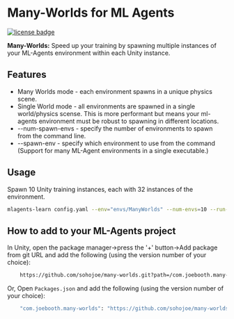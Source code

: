 # Many-Worlds for ML Agents

[![license badge](https://img.shields.io/badge/license-Apache--2.0-green.svg)](LICENSE)

**Many-Worlds:** Speed up your training by spawning multiple instances of your ML-Agents environment within each Unity instance.

## Features

- Many Worlds mode - each environment spawns in a unique physics scene.
- Single World mode - all environments are spawned in a single world/physics scense. This is more performant but means your ml-agents environment must be robust to spawning in different locations.
- --num-spawn-envs - specify the number of environments to spawn from the command line.
- --spawn-env - specify which environment to use from the command (Support for many ML-Agent environments in a single executable.)

## Usage

Spawn 10 Unity training instances, each with 32 instances of the environment.

``` bash
mlagents-learn config.yaml --env="envs/ManyWorlds" --num-envs=10 --run-id=10x32worlds-001 --no-graphics --env-args --spawn-env=SingleWorld --num-spawn-envs=32
```

## How to add to your ML-Agents project

In Unity, open the package manager->press the '+' button->Add package from git URL and add the following (using the version number of your choice):

``` bash
    https://github.com/sohojoe/many-worlds.git?path=/com.joebooth.many-worlds#v1.1.0
```


Or, Open ```Packages.json``` and add the following (using the version number of your choice):
``` bash
    "com.joebooth.many-worlds": "https://github.com/sohojoe/many-worlds.git?path=/com.joebooth.many-worlds#v1.1.0"
```

